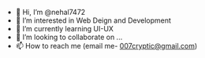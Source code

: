 - 👋 Hi, I’m @nehal7472
- 👀 I’m interested in Web Deign and Development
- 🌱 I’m currently learning UI-UX
- 💞️ I’m looking to collaborate on ...
- 📫 How to reach me (email me- 007cryptic@gmail.com)

<!---
nehal7472/nehal7472 is a ✨ special ✨ repository because its `README.md` (this file) appears on your GitHub profile.
You can click the Preview link to take a look at your changes.
--->
